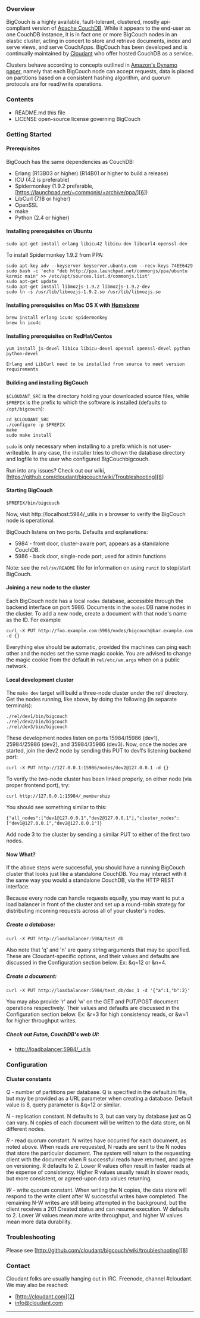 ### Overview

BigCouch is a highly available, fault-tolerant, clustered, mostly api-compliant version of [Apache CouchDB][1].  While it appears to the end-user as one CouchDB instance, it is in fact one or more BigCouch nodes in an elastic cluster, acting in concert to store and retrieve documents, index and serve views, and serve CouchApps.  BigCouch has been developed and is continually maintained by [Cloudant][2] who offer hosted CouchDB as a service.

Clusters behave according to concepts outlined in [Amazon's Dynamo paper][4], namely that each BigCouch node can accept requests, data is placed on partitions based on a consistent hashing algorithm, and quorum protocols are for read/write operations.

### Contents

 * README.md   this file
 * LICENSE     open-source license governing BigCouch

### Getting Started

#### Prerequisites

BigCouch has the same dependencies as CouchDB:

 * Erlang (R13B03 or higher) (R14B01 or higher to build a release)
 * ICU (4.2 is preferable)
 * Spidermonkey (1.9.2 preferable, [https://launchpad.net/~commonjs/+archive/ppa/][6])
 * LibCurl (7.18 or higher)
 * OpenSSL
 * make
 * Python (2.4 or higher)

#### Installing prerequisites on Ubuntu

    sudo apt-get install erlang libicu42 libicu-dev libcurl4-openssl-dev

To install Spidermonkey 1.9.2 from PPA:

    sudo apt-key adv --keyserver keyserver.ubuntu.com --recv-keys 74EE6429
    sudo bash -c 'echo "deb http://ppa.launchpad.net/commonjs/ppa/ubuntu karmic main" >> /etc/apt/sources.list.d/commonjs.list'
    sudo apt-get update
    sudo apt-get install libmozjs-1.9.2 libmozjs-1.9.2-dev
    sudo ln -s /usr/lib/libmozjs-1.9.2.so /usr/lib/libmozjs.so

#### Installing prerequisites on Mac OS X with [Homebrew][7]

    brew install erlang icu4c spidermonkey
    brew ln icu4c

#### Installing prerequisites on RedHat/Centos

    yum install js-devel libicu libicu-devel openssl openssl-devel python python-devel

    Erlang and LibCurl need to be installed from source to meet version requirements

#### Building and installing BigCouch

`$CLOUDANT_SRC` is the directory holding your downloaded source files, while `$PREFIX` is the prefix to which the software is installed (defaults to `/opt/bigcouch`):

    cd $CLOUDANT_SRC
    ./configure -p $PREFIX
    make
    sudo make install

`sudo` is only necessary when installing to a prefix which is not user-writeable.  In any case, the installer tries to chown the database directory and logfile to the user who configured BigCouchbigcouch.

Run into any issues? Check out our wiki, [https://github.com/cloudant/bigcouch/wiki/Troubleshooting][8]

#### Starting BigCouch

    $PREFIX/bin/bigcouch

Now, visit http://localhost:5984/_utils in a browser to verify the BigCouch node is operational.

BigCouch listens on two ports.  Defaults and explanations:

 * 5984 - front door, cluster-aware port, appears as a standalone CouchDB.
 * 5986 - back door, single-node port, used for admin functions

Note: see the `rel/sv/README` file for information on using `runit` to stop/start BigCouch.

#### Joining a new node to the cluster

Each BigCouch node has a local `nodes` database, accessible through the backend interface on port 5986.  Documents in the `nodes` DB name nodes in the cluster.  To add a new node, create a document with that node's name as the ID.  For example

    curl -X PUT http://foo.example.com:5986/nodes/bigcouch@bar.example.com -d {}

Everything else should be automatic, provided the machines can ping each other and the nodes set the same magic cookie.  You are advised to change the magic cookie from the default in `rel/etc/vm.args` when on a public network.

#### Local development cluster

The `make dev` target will build a three-node cluster under the rel/ directory.  Get the nodes running, like above, by doing the following (in separate terminals):

    ./rel/dev1/bin/bigcouch
    ./rel/dev2/bin/bigcouch
    ./rel/dev3/bin/bigcouch

These development nodes listen on ports 15984/15986 (dev1), 25984/25986 (dev2), and 35984/35986 (dev3).  Now, once the nodes are started, join the dev2 node by sending this PUT to dev1's listening backend port:

    curl -X PUT http://127.0.0.1:15986/nodes/dev2@127.0.0.1 -d {}

To verify the two-node cluster has been linked properly, on either node (via proper frontend port), try:

    curl http://127.0.0.1:15984/_membership

You should see something similar to this:

    {"all_nodes":["dev1@127.0.0.1","dev2@127.0.0.1"],"cluster_nodes":["dev1@127.0.0.1","dev2@127.0.0.1"]}

Add node 3 to the cluster by sending a similar PUT to either of the first two nodes.

#### Now What?

If the above steps were successful, you should have a running BigCouch cluster that looks just like a standalone CouchDB.  You may interact with it the same way you would a standalone CouchDB, via the HTTP REST interface.

Because every node can handle requests equally, you may want to put a load balancer in front of the cluster and set up a round-robin strategy for distributing incoming requests across all of your cluster's nodes.

##### Create a database:

    curl -X PUT http://loadbalancer:5984/test_db

Also note that 'q' and 'n' are query string arguments that may be specified.  These are Cloudant-specific options, and their values and defaults are discussed in the Configuration section below. Ex: &q=12 or &n=4.

##### Create a document:

    curl -X PUT http://loadbalancer:5984/test_db/doc_1 -d '{"a":1,"b":2}'

You may also provide 'r' and 'w' on the GET and PUT/POST document operations respectively.  Their values and defaults are discussed in the Configuration section below.  Ex: &r=3 for high consistency reads, or &w=1 for higher throughput writes.

##### Check out Futon, CouchDB's web UI:

 * [http://loadbalancer:5984/_utils][5]

### Configuration

#### Cluster constants

_Q_ - number of partitions per database.  Q is specified in the default.ini file, but may be provided as a URL parameter when creating a database.  Default value is 8, query parameter is &q=12 or similar.

_N_ - replication constant.  N defaults to 3, but can vary by database just as Q can vary.  N copies of each document will be written to the data store, on N different nodes.

_R_ - read quorum constant.  N writes have occurred for each document, as noted above.  When reads are requested, N reads are sent to the N nodes that store the particular document.  The system will return to the requesting client with the document when R successful reads have returned, and agree on versioning.  R defaults to 2.  Lower R values often result in faster reads at the expense of consistency.  Higher R values usually result in slower reads, but more consistent, or agreed-upon data values returning.

_W_ - write quorum constant.  When writing the N copies, the data store will respond to the write client after W successful writes have completed.  The remaining N-W writes are still being attempted in the background, but the client receives a 201 Created status and can resume execution.  W defaults to 2.  Lower W values mean more write throughput, and higher W values mean more data durability.

### Troubleshooting

Please see [http://github.com/cloudant/bigcouch/wiki/troubleshooting][8]

### Contact

Cloudant folks are usually hanging out in IRC.  Freenode, channel #cloudant.  We may also be reached:

 * [http://cloudant.com][2]
 * [info@cloudant.com][3]

----

[1]: http://couchdb.apache.org
[2]: http://cloudant.com
[3]: mailto:info@cloudant.com
[4]: http://www.allthingsdistributed.com/2007/10/amazons_dynamo.html
[5]: http://loadbalancer:5984/_utils
[6]: https://launchpad.net/~commonjs/+archive/ppa/
[7]: http://mxcl.github.com/homebrew/
[8]: http://github.com/cloudant/bigcouch/wiki/troubleshooting
